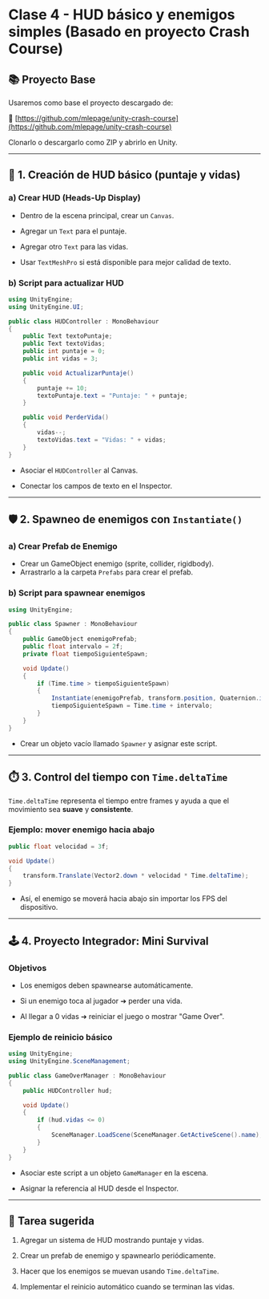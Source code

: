 # Clase 4 - HUD básico y enemigos simples (Basado en proyecto Crash Course)

## 📚 Proyecto Base

Usaremos como base el proyecto descargado de:

🔗 [https://github.com/mlepage/unity-crash-course](https://github.com/mlepage/unity-crash-course)

Clonarlo o descargarlo como ZIP y abrirlo en Unity.

---

## 🎯 1. Creación de HUD básico (puntaje y vidas)

### a) Crear HUD (Heads-Up Display)
- Dentro de la escena principal, crear un `Canvas`.

- Agregar un `Text` para el puntaje.

- Agregar otro `Text` para las vidas.

- Usar `TextMeshPro` si está disponible para mejor calidad de texto.


### b) Script para actualizar HUD

```csharp
using UnityEngine;
using UnityEngine.UI;

public class HUDController : MonoBehaviour
{
    public Text textoPuntaje;
    public Text textoVidas;
    public int puntaje = 0;
    public int vidas = 3;

    public void ActualizarPuntaje()
    {
        puntaje += 10;
        textoPuntaje.text = "Puntaje: " + puntaje;
    }

    public void PerderVida()
    {
        vidas--;
        textoVidas.text = "Vidas: " + vidas;
    }
}
```

- Asociar el `HUDController` al Canvas.

- Conectar los campos de texto en el Inspector.

---

## 🛡️ 2. Spawneo de enemigos con `Instantiate()`

### a) Crear Prefab de Enemigo
- Crear un GameObject enemigo (sprite, collider, rigidbody).
- Arrastrarlo a la carpeta `Prefabs` para crear el prefab.


### b) Script para spawnear enemigos

```csharp
using UnityEngine;

public class Spawner : MonoBehaviour
{
    public GameObject enemigoPrefab;
    public float intervalo = 2f;
    private float tiempoSiguienteSpawn;

    void Update()
    {
        if (Time.time > tiempoSiguienteSpawn)
        {
            Instantiate(enemigoPrefab, transform.position, Quaternion.identity);
            tiempoSiguienteSpawn = Time.time + intervalo;
        }
    }
}
```

- Crear un objeto vacío llamado `Spawner` y asignar este script.

---

## ⏱️ 3. Control del tiempo con `Time.deltaTime`

`Time.deltaTime` representa el tiempo entre frames y ayuda a que el movimiento sea **suave** y **consistente**.

### Ejemplo: mover enemigo hacia abajo

```csharp
public float velocidad = 3f;

void Update()
{
    transform.Translate(Vector2.down * velocidad * Time.deltaTime);
}
```

- Así, el enemigo se moverá hacia abajo sin importar los FPS del dispositivo.

---

## 🕹️ 4. Proyecto Integrador: Mini Survival

### Objetivos
- Los enemigos deben spawnearse automáticamente.

- Si un enemigo toca al jugador ➔ perder una vida.

- Al llegar a 0 vidas ➔ reiniciar el juego o mostrar "Game Over".

### Ejemplo de reinicio básico

```csharp
using UnityEngine;
using UnityEngine.SceneManagement;

public class GameOverManager : MonoBehaviour
{
    public HUDController hud;

    void Update()
    {
        if (hud.vidas <= 0)
        {
            SceneManager.LoadScene(SceneManager.GetActiveScene().name);
        }
    }
}
```

- Asociar este script a un objeto `GameManager` en la escena.

- Asignar la referencia al HUD desde el Inspector.

---

## 📌 Tarea sugerida

1. Agregar un sistema de HUD mostrando puntaje y vidas.

2. Crear un prefab de enemigo y spawnearlo periódicamente.

3. Hacer que los enemigos se muevan usando `Time.deltaTime`.

4. Implementar el reinicio automático cuando se terminan las vidas.


